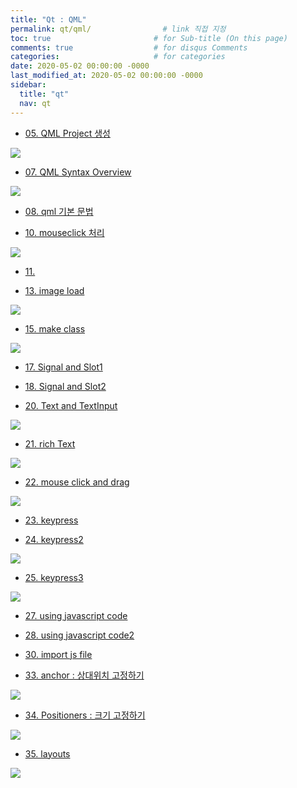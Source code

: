 ```yaml
---
title: "Qt : QML"
permalink: qt/qml/                # link 직접 지정
toc: true                       # for Sub-title (On this page)
comments: true                  # for disqus Comments
categories:                     # for categories
date: 2020-05-02 00:00:00 -0000
last_modified_at: 2020-05-02 00:00:00 -0000
sidebar:
  title: "qt"
  nav: qt
---
```


* [05. QML Project 생성](/qt/qml/05/)

![](/file/image/qt-qml-05-03.png)

* [07. QML Syntax Overview](/qt/qml/07/)

![](/file/image/qt-qml-07-01.png)

* [08. qml 기본 문법](/qt/qml/08/)

* [10. mouseclick 처리](/qt/qml/10/)

![](/file/image/qt-qml-10-01.png)

* [11. ](/qt/qml/11/)

* [13. image load](/qt/qml/13/)

![](/file/image/qt-qml-13-01.png)

* [15. make class](/qt/qml/15/)

![](/file/image/qt-qml-15-01.png)

* [17. Signal and Slot1](/qt/qml/17/)

* [18. Signal and Slot2](/qt/qml/18/)

* [20. Text and TextInput](/qt/qml/20/)

![](/file/image/qt-qml-20-01.png)

* [21. rich Text](/qt/qml/21/)

![](/file/image/qt-qml-21-01.png)

* [22. mouse click and drag](/qt/qml/22/)

![](/file/image/qt-qml-22-01.png)

* [23. keypress](/qt/qml/23/)

* [24. keypress2](/qt/qml/24/)

![](/file/image/qt-qml-24-01.png)

* [25. keypress3](/qt/qml/25/)

![](/file/image/qt-qml-25-01.png)

* [27. using javascript code](/qt/qml/27/)

* [28. using javascript code2](/qt/qml/28/)

* [30. import js file](/qt/qml/30/)

* [33. anchor : 상대위치 고정하기](/qt/qml/33/)

![](/file/image/qt-qml-33-01.png)

* [34. Positioners : 크기 고정하기](/qt/qml/34/)

![](/file/image/qt-qml-34-01.png)

* [35. layouts](/qt/qml/35/)

![](/file/image/qt-qml-35-01.png)